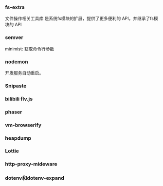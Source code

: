 ### fs-extra
文件操作相关工具库
是系统fs模块的扩展，提供了更多便利的 API，并继承了fs模块的 API

### semver
minimist: 获取命令行参数

### nodemon
开发服务自动重启。

### Snipaste
### bilibili flv.js
### phaser
### vm-browserify
### heapdump
### Lottie
### http-proxy-mideware
### dotenv和dotenv-expand